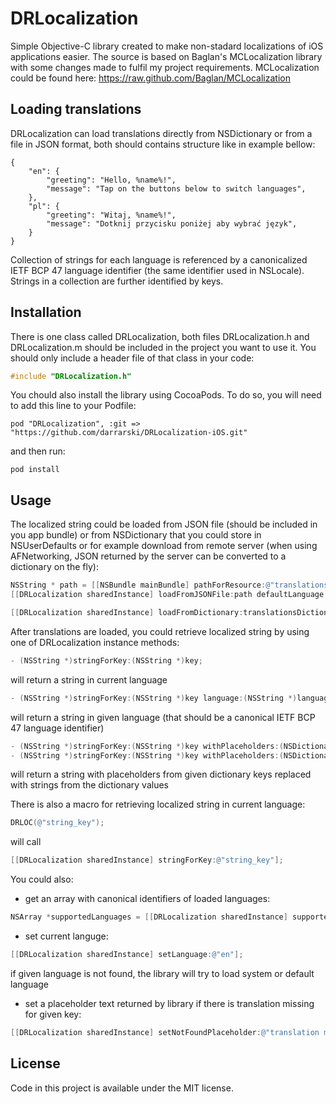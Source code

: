 DRLocalization
==============

Simple Objective-C library created to make non-stadard localizations of iOS applications easier. The source is based on Baglan's MCLocalization library with some changes made to fulfil my project requirements. MCLocalization could be found here: https://raw.github.com/Baglan/MCLocalization

## Loading translations

DRLocalization can load translations directly from NSDictionary or from a file in JSON format, both should contains structure like in example bellow:  

  	{
	    "en": {
	        "greeting": "Hello, %name%!",
	        "message": "Tap on the buttons below to switch languages",
	    },
	    "pl": {
	        "greeting": "Witaj, %name%!",
	        "message": "Dotknij przycisku poniżej aby wybrać język",
	    }
	}

Collection of strings for each language is referenced by a canonicalized IETF BCP 47 language identifier (the same identifier used in NSLocale). Strings in a collection are further identified by keys.

## Installation

There is one class called DRLocalization, both files DRLocalization.h and DRLocalization.m should be included in the project you want to use it. You should only include a header file of that class in your code:

```objective-c
#include "DRLocalization.h"
```

You chould also install the library using CocoaPods. To do so, you will need to add this line to your Podfile:

	pod "DRLocalization", :git => "https://github.com/darrarski/DRLocalization-iOS.git"
	
and then run:

	pod install

## Usage

The localized string could be loaded from JSON file (should be included in you app bundle) or from NSDictionary that you could store in NSUserDefaults or for example download from remote server (when using AFNetworking, JSON returned by the server can be converted to a dictionary on the fly):

```objective-c
NSString * path = [[NSBundle mainBundle] pathForResource:@"translations.json" ofType:nil];
[[DRLocalization sharedInstance] loadFromJSONFile:path defaultLanguage:@"en"];
```

```objective-c
[[DRLocalization sharedInstance] loadFromDictionary:translationsDictionary defaultLanguage:@"en"];
```

After translations are loaded, you could retrieve localized string by using one of DRLocalization instance methods:

```objective-c
- (NSString *)stringForKey:(NSString *)key;
```
will return a string in current language

```objective-c
- (NSString *)stringForKey:(NSString *)key language:(NSString *)language;
```
will return a string in given language (that should be a canonical IETF BCP 47 language identifier)

```objective-c
- (NSString *)stringForKey:(NSString *)key withPlaceholders:(NSDictionary *)placeholders;
- (NSString *)stringForKey:(NSString *)key withPlaceholders:(NSDictionary *)placeholders language:(NSString *)language;
```
will return a string with placeholders from given dictionary keys replaced with strings from the dictionary values

There is also a macro for retrieving localized string in current language:

```objective-c
DRLOC(@"string_key");
```

will call

```objective-c
[[DRLocalization sharedInstance] stringForKey:@"string_key"];
```

You could also:

- get an array with canonical identifiers of loaded languages:

```objective-c
NSArray *supportedLanguages = [[DRLocalization sharedInstance] supportedLanguages];
```

- set current languge:

```objective-c
[[DRLocalization sharedInstance] setLanguage:@"en"];
```

if given language is not found, the library will try to load system or default language

- set a placeholder text returned by library if there is translation missing for given key:

```objective-c
[[DRLocalization sharedInstance] setNotFoundPlaceholder:@"translation missing: %key%"];
```

## License

Code in this project is available under the MIT license.
